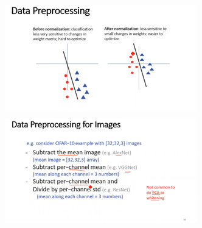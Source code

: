 ![](attachment/7baf356ad9c0e8321c9c80150745138f.png)

![](attachment/f228cbd24939c7080d5a697ec949bee7.png)